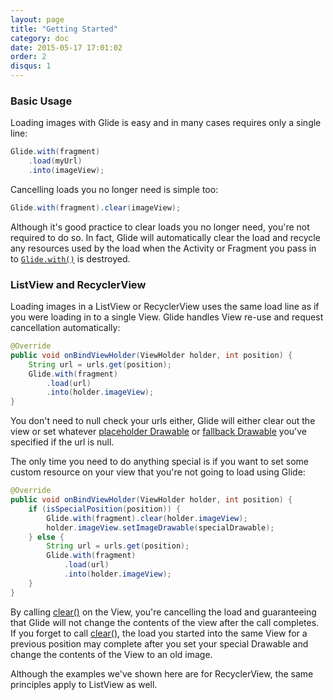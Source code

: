 ```yaml
---
layout: page
title: "Getting Started"
category: doc
date: 2015-05-17 17:01:02
order: 2
disqus: 1
---
```


### Basic Usage

Loading images with Glide is easy and in many cases requires only a single line:

```java
Glide.with(fragment)
    .load(myUrl)
    .into(imageView);
```

Cancelling loads you no longer need is simple too:

```java
Glide.with(fragment).clear(imageView);
```

Although it's good practice to clear loads you no longer need, you're not required to do so. In fact, Glide will automatically clear the load and recycle any resources used by the load when the Activity or Fragment you pass in to [``Glide.with()``][1] is destroyed.


### ListView and RecyclerView

Loading images in a ListView or RecyclerView uses the same load line as if you were loading in to a single View. Glide handles View re-use and request cancellation automatically:

```java
@Override
public void onBindViewHolder(ViewHolder holder, int position) {
    String url = urls.get(position);
    Glide.with(fragment)
        .load(url)
        .into(holder.imageView);
}
```

You don't need to null check your urls either, Glide will either clear out the view or set whatever [placeholder Drawable][2] or [fallback Drawable][3] you've specified if the url is null.

The only time you need to do anything special is if you want to set some custom resource on your view that you're not going to load using Glide:

```java
@Override
public void onBindViewHolder(ViewHolder holder, int position) {
    if (isSpecialPosition(position)) {
        Glide.with(fragment).clear(holder.imageView);
        holder.imageView.setImageDrawable(specialDrawable);
    } else {
        String url = urls.get(position);
        Glide.with(fragment)
            .load(url)
            .into(holder.imageView);
    }
}
```
By calling [clear()][4] on the View, you're cancelling the load and guaranteeing that Glide will not change the contents of the view after the call completes. If you forget to call [clear()][4], the load you started into the same View for a previous position may complete after you set your special Drawable and change the contents of the View to an old image.


Although the examples we've shown here are for RecyclerView, the same principles apply to ListView as well.

[1]: http://bumptech.github.io/glide/javadocs/400/com/bumptech/glide/Glide.html#with(android.support.v4.app.Fragment)
[2]: http://bumptech.github.io/glide/javadocs/400/com/bumptech/glide/request/BaseRequestOptions.html#placeholder(int)
[3]: http://bumptech.github.io/glide/javadocs/400/com/bumptech/glide/request/BaseRequestOptions.html#fallback(int)
[4]: http://bumptech.github.io/glide/javadocs/400/com/bumptech/glide/RequestManager.html#clear(com.bumptech.glide.request.target.Target)
